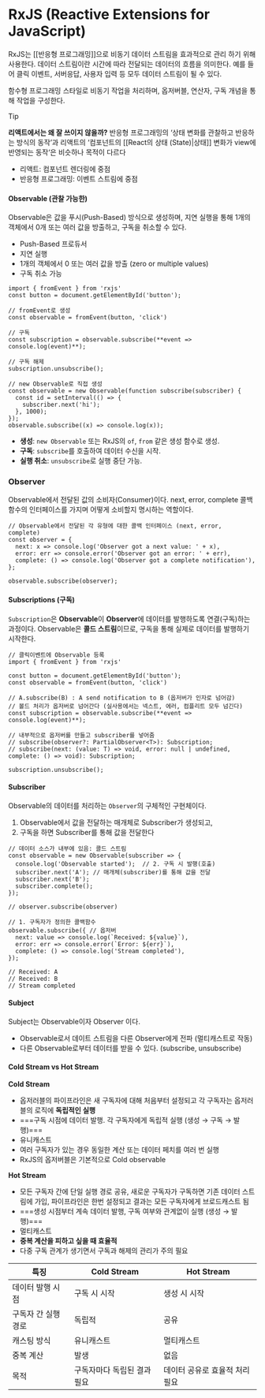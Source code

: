 # RxJS (Reactive Extensions for JavaScript)
RxJS는 [[반응형 프로그래밍]]으로 비동기 데이터 스트림을 효과적으로 관리 하기 위해 사용한다. 데이터 스트림이란 시간에 따라 전달되는 데이터의 흐름을 의미한다. 예를 들어 클릭 이벤트, 서버응답, 사용자 입력 등 모두 데이터 스트림이 될 수 있다.

함수형 프로그래밍 스타일로 비동기 작업을 처리하며, 옵저버블, 연산자, 구독 개념을 통해 작업을 구성한다.

>[!tip]
>**리액트에서는 왜 잘 쓰이지 않을까?**
>반응형 프로그래밍의 ‘상태 변화를 관찰하고 반응하는 방식의 동작’과 리액트의 ‘컴포넌트의 [[React의 상태 (State)|상태]] 변화가 view에 반영되는 동작‘은 비슷하나 목적이 다르다
>- 리액트: 컴포넌트 렌더링에 중점 
>  - 반응형 프로그래밍: 이벤트 스트림에 중점

#### **Observable (관찰 가능한)**

Observable은 값을 푸시(Push-Based) 방식으로 생성하며, 지연 실행을 통해 1개의 객체에서 0개 또는 여러 값을 방출하고, 구독을 취소할 수 있다.

- Push-Based 프로듀서
- 지연 실행
- 1개의 객체에서 0 또는 여러 값을 방출 (zero or multiple values)
- 구독 취소 가능

```tsx
import { fromEvent } from 'rxjs'
const button = document.getElementById('button');

// fromEvent로 생성
const observable = fromEvent(button, 'click')

// 구독
const subscription = observable.subscribe(**event => console.log(event)**);

// 구독 해제
subscription.unsubscribe();

// new Observable로 직접 생성
const observable = new Observable(function subscribe(subscriber) {
  const id = setInterval(() => { 
    subscriber.next('hi');
  }, 1000);
});
observable.subscribe((x) => console.log(x));
```

- **생성**: `new Observable` 또는 RxJS의 `of`, `from` 같은 생성 함수로 생성.
- **구독**: `subscribe`를 호출하여 데이터 수신을 시작.
- **실행 취소**: `unsubscribe`로 실행 중단 가능.

### Observer

Observable에서 전달된 값의 소비자(Consumer)이다. next, error, complete 콜백 함수의 인터페이스를 가지며 어떻게 소비할지 명시하는 역할이다.

```tsx
// Observable에서 전달된 각 유형에 대한 콜백 인터페이스 (next, error, complete)
const observer = {
  next: x => console.log('Observer got a next value: ' + x),
  error: err => console.error('Observer got an error: ' + err),
  complete: () => console.log('Observer got a complete notification'),
};

observable.subscribe(observer); 
```

#### Subscriptions (구독)

`Subscription`은 **Observable**이 **Observer**에 데이터를 발행하도록 연결(구독)하는 과정이다. Observable은 **콜드 스트림**이므로, 구독을 통해 실제로 데이터를 발행하기 시작한다.

```tsx
// 클릭이벤트에 Observable 등록
import { fromEvent } from 'rxjs'

const button = document.getElementById('button');
const observable = fromEvent(button, 'click')

// A.subscribe(B) : A send notification to B (옵저버가 인자로 넘어감)
// 볼드 처리가 옵저버로 넘어간다 (실사용에서는 넥스트, 에러, 컴플리트 모두 넘긴다)
const subscription = observable.subscribe(**event => console.log(event)**);

// 내부적으로 옵저버를 만들고 subscriber를 넣어줌
// subscribe(observer?: PartialObserver<T>): Subscription;
// subscribe(next: (value: T) => void, error: null | undefined, complete: () => void): Subscription; 

subscription.unsubscribe();
```

#### Subscriber

Observable의 데이터를 처리하는 `Observer`의 구체적인 구현체이다.

1. Observable에서 값을 전달하는 매개체로 Subscriber가 생성되고,
2. 구독을 하면 Subscriber를 통해 값을 전달한다

```tsx
// 데이터 소스가 내부에 있음: 콜드 스트림
const observable = new Observable(subscriber => {
  console.log('Observable started');  // 2. 구독 시 발행(호출)
  subscriber.next('A'); // 매개체(subscriber)를 통해 값을 전달
  subscriber.next('B');
  subscriber.complete(); 
});

// observer.subscribe(observer)

// 1. 구독자가 정의한 콜백함수
observable.subscribe({ // 옵저버
  next: value => console.log(`Received: ${value}`),
  error: err => console.error(`Error: ${err}`),
  complete: () => console.log('Stream completed'), 
});

// Received: A
// Received: B
// Stream completed
```

#### Subject
Subject는 Observable이자 Observer 이다.

- Observable로서 데이트 스트림을 다른 Observer에게 전파 (멀티캐스트로 작동)
- 다른 Observable로부터 데이터를 받을 수 있다. (subscribe, unsubscribe)

#### Cold Stream vs Hot Stream

**Cold Stream**
- 옵저러블의 파이프라인은 새 구독자에 대해 처음부터 설정되고 각 구독자는 옵저러블의 로직에 **독립적인 실행**
- ===구독 시점에 데이터 발행. 각 구독자에게 독립적 실행 (생성 → 구독 → 발행)===
- 유니캐스트
- 여러 구독자가 있는 경우 동일한 계산 또는 데이터 페치를 여러 번 실행
- RxJS의 옵저버블은 기본적으로 Cold observable

**Hot Stream**
- 모든 구독자 간에 단일 실행 경로 공유, 새로운 구독자가 구독하면 기존 데이터 스트림에 가입, 파이프라인은 한번 설정되고 결과는 모든 구독자에게 브로드캐스트 됨
-  ===생성 시점부터 계속 데이터 발행, 구독 여부와 관계없이 실행 (생성 → 발행)===
- 멀티캐스트
- **중복 계산을 피하고 싶을 때 효율적**
- 다중 구독 관계가 생기면서 구독과 해제의 관리가 주의 필요

| 특징          | **Cold Stream** | **Hot Stream**    |
| ----------- | --------------- | ----------------- |
| 데이터 발행 시점   | 구독 시 시작         | 생성 시 시작           |
| 구독자 간 실행 경로 | 독립적             | 공유                |
| 캐스팅 방식      | 유니캐스트           | 멀티캐스트             |
| 중복 계산       | 발생              | 없음                |
| 목적          | 구독자마다 독립된 결과 필요 | 데이터 공유로 효율적 처리 필요 |
